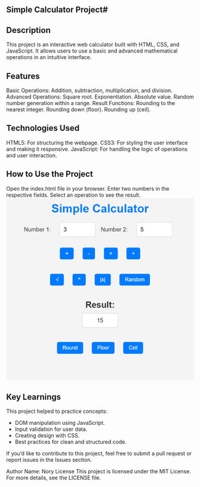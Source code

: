 ## Simple Calculator Project#

## Description
This project is an interactive web calculator built with HTML, CSS, and JavaScript. It allows users to use a basic and advanced mathematical operations in an intuitive interface. 

## Features
Basic Operations: Addition, subtraction, multiplication, and division.
Advanced Operations:
Square root.
Exponentiation.
Absolute value.
Random number generation within a range.
Result Functions:
Rounding to the nearest integer.
Rounding down (floor).
Rounding up (ceil).

## Technologies Used
HTML5: For structuring the webpage.
CSS3: For styling the user interface and making it responsive.
JavaScript: For handling the logic of operations and user interaction.

## How to Use the Project
Open the index.html file in your browser.
Enter two numbers in the respective fields.
Select an operation to see the result.
![Calculator UI](SimpleCalc.png)

## Key Learnings
This project helped to practice concepts:

- DOM manipulation using JavaScript.
- Input validation for user data.
- Creating design with CSS.
- Best practices for clean and structured code.
  
If you’d like to contribute to this project, feel free to submit a pull request or report issues in the Issues section.

Author Name: Nory
License
This project is licensed under the MIT License. For more details, see the LICENSE file.
